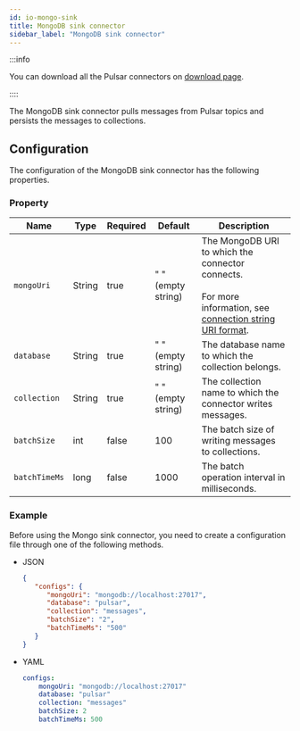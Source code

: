 ```yaml
---
id: io-mongo-sink
title: MongoDB sink connector
sidebar_label: "MongoDB sink connector"
---
```


:::info

You can download all the Pulsar connectors on [download page](pathname:///download).

::::

The MongoDB sink connector pulls messages from Pulsar topics and persists the messages to collections.

## Configuration

The configuration of the MongoDB sink connector has the following properties.

### Property

| Name | Type|Required | Default | Description
|------|----------|----------|---------|-------------|
| `mongoUri` | String| true| " " (empty string) | The MongoDB URI to which the connector connects. <br /><br />For more information, see [connection string URI format](https://docs.mongodb.com/manual/reference/connection-string/). |
| `database` | String| true| " " (empty string)| The database name to which the collection belongs. |
| `collection` | String| true| " " (empty string)| The collection name to which the connector writes messages. |
| `batchSize` | int|false|100 | The batch size of writing messages to collections. |
| `batchTimeMs` |long|false|1000| The batch operation interval in milliseconds. |


### Example

Before using the Mongo sink connector, you need to create a configuration file through one of the following methods.

* JSON

  ```json
  {
     "configs": {
        "mongoUri": "mongodb://localhost:27017",
        "database": "pulsar",
        "collection": "messages",
        "batchSize": "2",
        "batchTimeMs": "500"
     }
  }
  ```

* YAML

  ```yaml
  configs:
      mongoUri: "mongodb://localhost:27017"
      database: "pulsar"
      collection: "messages"
      batchSize: 2
      batchTimeMs: 500
  ```


